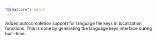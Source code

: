 ```yaml
---
"@ima/core": patch
---
```


Added autocompletion support for language file keys in localization functions. This is done by generating the language keys interface during built-time.
